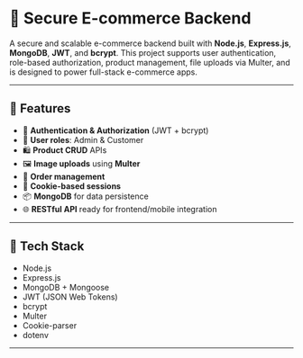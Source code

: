 # 🛒 Secure E-commerce Backend

A secure and scalable e-commerce backend built with **Node.js**, **Express.js**, **MongoDB**, **JWT**, and **bcrypt**. This project supports user authentication, role-based authorization, product management, file uploads via Multer, and is designed to power full-stack e-commerce apps.

---

## 🚀 Features

- 🔐 **Authentication & Authorization** (JWT + bcrypt)
- 👥 **User roles**: Admin & Customer
- 🛍️ **Product CRUD** APIs
- 🖼️ **Image uploads** using **Multer**
- 🧾 **Order management**
- 🍪 **Cookie-based sessions**
- 📦 **MongoDB** for data persistence
- 🌐 **RESTful API** ready for frontend/mobile integration

---

## 🧰 Tech Stack

- Node.js
- Express.js
- MongoDB + Mongoose
- JWT (JSON Web Tokens)
- bcrypt
- Multer
- Cookie-parser
- dotenv

---


